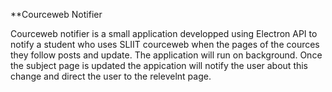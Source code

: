 **Courceweb Notifier

Courceweb notifier is a small application developped using Electron API to notify a student who uses SLIIT courceweb when the pages of the cources 
they follow posts and update. The application will run on background. Once the subject page is updated the appication will notify the user about this 
change and direct the user to the relevelnt page.